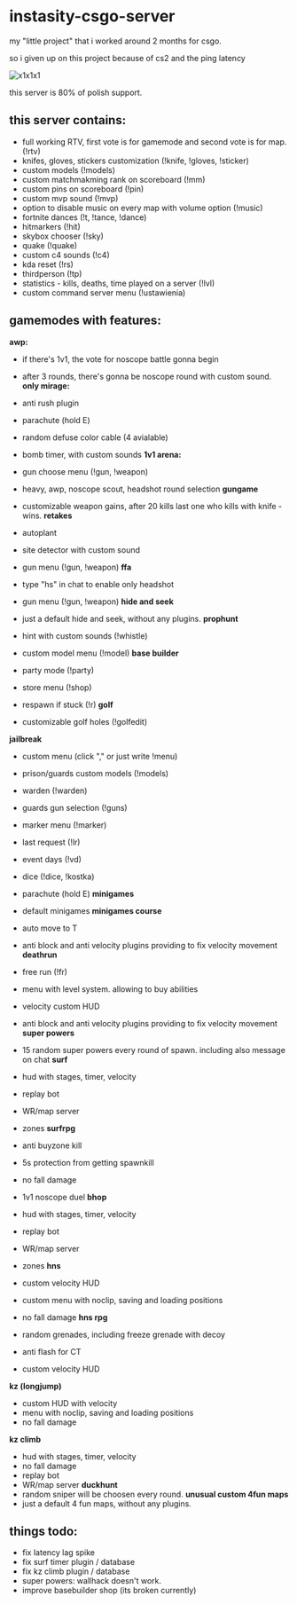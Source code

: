 # instasity-csgo-server

my "little project" that i worked around 2 months for csgo.

so i given up on this project because of cs2 and the ping latency 

![x1x1x1](https://github.com/abatrowy/instasity-csgo-server/assets/39527345/28f84725-2d9e-4f4b-b2ab-4bf8b2bc1cbd)

this server is 80% of polish support.

this server contains:
-
- full working RTV, first vote is for gamemode and second vote is for map. (!rtv)
- knifes, gloves, stickers customization (!knife, !gloves, !sticker)
- custom models (!models)
- custom matchmakming rank on scoreboard (!mm)
- custom pins on scoreboard (!pin)
- custom mvp sound (!mvp)
- option to disable music on every map with volume option (!music)
- fortnite dances (!t, !tance, !dance)
- hitmarkers (!hit)
- skybox chooser (!sky)
- quake (!quake)
- custom c4 sounds (!c4)
- kda reset (!rs)
- thirdperson (!tp)
- statistics - kills, deaths, time played on a server (!lvl)
- custom command server menu (!ustawienia)

gamemodes with features:
-
__awp:__

- if there's 1v1, the vote for noscope battle gonna begin
- after 3 rounds, there's gonna be noscope round with custom sound.
__only mirage:__

- anti rush plugin
- parachute (hold E)
- random defuse color cable (4 avialable)
- bomb timer, with custom sounds
__1v1 arena:__

- gun choose menu (!gun, !weapon)
- heavy, awp, noscope scout, headshot round selection
__gungame__

- customizable weapon gains, after 20 kills last one who kills with knife - wins.
__retakes__

- autoplant
- site detector with custom sound
- gun menu (!gun, !weapon)
__ffa__

- type "hs" in chat to enable only headshot 
- gun menu (!gun, !weapon)
__hide and seek__

- just a default hide and seek, without any plugins.
__prophunt__

- hint with custom sounds (!whistle)
- custom model menu (!model)
__base builder__

- party mode (!party)
- store menu (!shop)
- respawn if stuck (!r)
__golf__
- customizable golf holes (!golfedit)

__jailbreak__

- custom menu (click "," or just write !menu)
- prison/guards custom models (!models)
- warden (!warden)
- guards gun selection (!guns)
- marker menu (!marker)
- last request (!lr)
- event days (!vd)
- dice (!dice, !kostka)
- parachute (hold E)
__minigames__

- default minigames 
__minigames course__

-  auto move to T 
- anti block and anti velocity plugins providing to fix velocity movement
__deathrun__

- free run (!fr)
- menu with level system. allowing to buy abilities
- velocity custom HUD
- anti block and anti velocity plugins providing to fix velocity movement
__super powers__

- 15 random super powers every round of spawn. including also message on chat
__surf__

- hud with stages, timer, velocity
- replay bot
- WR/map server
- zones
__surfrpg__

- anti buyzone kill
- 5s protection from getting spawnkill
- no fall damage
- 1v1 noscope duel
__bhop__

- hud with stages, timer, velocity
- replay bot
- WR/map server
- zones
__hns__

- custom velocity HUD
- custom menu with noclip, saving and loading positions
- no fall damage 
__hns rpg__

- random grenades, including freeze grenade with decoy
- anti flash for CT
- custom velocity HUD

__kz (longjump)__
- custom HUD with velocity
- menu with noclip, saving and loading positions
- no fall damage

__kz climb__
- hud with stages, timer, velocity
- no fall damage
- replay bot
- WR/map server
__duckhunt__
- random sniper will be choosen every round.
__unusual custom 4fun maps__
- just a default 4 fun maps, without any plugins.

things todo:
-
- fix latency lag spike
- fix surf timer plugin / database
- fix kz climb plugin / database
- super powers: wallhack doesn't work.
- improve basebuilder shop (its broken currently)

